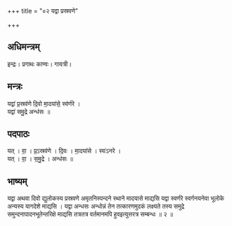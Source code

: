 +++
title = "०२ यद्वा प्रस्रवणे"

+++
## अधिमन्त्रम्
इन्द्रः। प्रगाथः काण्वः। गायत्री।

## मन्त्रः
यद्वा॑ प्र॒स्रव॑णे दि॒वो मा॒दया॑से॒ स्व॑र्णरे ।  
यद्वा॑ समु॒द्रे अन्ध॑सः ॥

## पदपाठः
यत् । वा॒ । प्र॒ऽस्रव॑णे । दि॒वः । मा॒दया॑से । स्वः॑ऽनरे ।  
यत् । वा॒ । स॒मु॒द्रे । अन्ध॑सः ॥

## भाष्यम्
यद्वा अथवा दिवो द्युलोकस्य प्रस्रवणे अमृतनिस्पन्दने स्थाने मादयासे माद्यसि यद्वा स्वर्णरे स्वर्गनयनेवा भूलोके अन्यस्य यागदेशे माद्यसि । यद्वा अन्धसः अन्धोन्नं तेन तत्कारणमुदकं लक्ष्यते तस्य समुद्रे समुन्दनापादनभूतेन्तरिक्षे माद्यसि तत्रतत्र वर्तमानमपि हुवइत्युत्तरत्र सम्बन्धः ॥ २ ॥